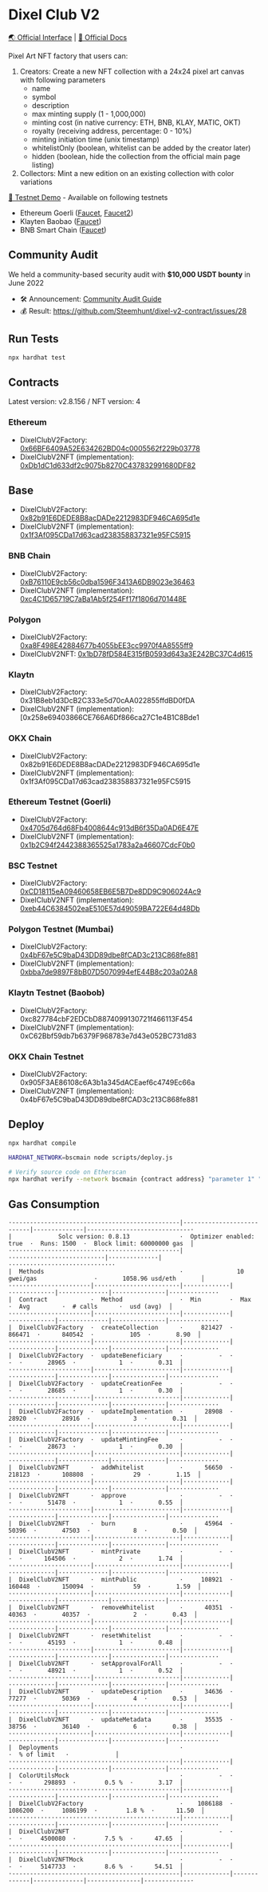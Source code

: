 # Dixel Club V2

[🌏 Official Interface](https://dixelclub.com/) | [📖 Official Docs](https://docs.dixelclub.com/)

Pixel Art NFT factory that users can:
1. Creators: Create a new NFT collection with a 24x24 pixel art canvas with following parameters
    - name
    - symbol
    - description
    - max minting supply (1 - 1,000,000)
    - minting cost (in native currency: ETH, BNB, KLAY, MATIC, OKT)
    - royalty (receiving address, percentage: 0 - 10%)
    - minting initiation time (unix timestamp)
    - whitelistOnly (boolean, whitelist can be added by the creator later)
    - hidden (boolean, hide the collection from the official main page listing)
2. Collectors: Mint a new edition on an existing collection with color variations

[🧪 Testnet Demo](https://v2testnet.dixel.club/) - Available on following testnets
- Ethereum Goerli ([Faucet](https://goerli-faucet.mudit.blog/), [Faucet2](https://faucet.paradigm.xyz/))
- Klayten Baobao ([Faucet](https://baobab.wallet.klaytn.foundation/faucet))
- BNB Smart Chain ([Faucet](https://testnet.binance.org/faucet-smart))

## Community Audit
We held a community-based security audit with **$10,000 USDT bounty**  in June 2022

- 🛠 Announcement: [Community Audit Guide](https://github.com/Steemhunt/dixel-v2-contract/blob/main/COMMUNITY_AUDIT.md)
- 💰 Result: https://github.com/Steemhunt/dixel-v2-contract/issues/28

## Run Tests
```bash
npx hardhat test
```

## Contracts
Latest version: v2.8.156 / NFT version: 4


### Ethereum
- DixelClubV2Factory: [0x66BF6409A52E634262BD04c0005562f229b03778](https://etherscan.io/address/0x66BF6409A52E634262BD04c0005562f229b03778#code)
- DixelClubV2NFT (implementation): [0xDb1dC1d633df2c9075b8270C437832991680DF82](https://etherscan.io/address/0xDb1dC1d633df2c9075b8270C437832991680DF82#code)

## Base
- DixelClubV2Factory: [0x82b91E6DEDE8B8acDADe2212983DF946CA695d1e](https://etherscan.io/address/0x82b91E6DEDE8B8acDADe2212983DF946CA695d1e#code)
- DixelClubV2NFT (implementation): [0x1f3Af095CDa17d63cad238358837321e95FC5915](https://etherscan.io/address/0x1f3Af095CDa17d63cad238358837321e95FC5915#code)

### BNB Chain
- DixelClubV2Factory: [0xB76110E9cb56c0dba1596F3413A6DB9023e36463](https://bscscan.com/address/0xB76110E9cb56c0dba1596F3413A6DB9023e36463#code)
- DixelClubV2NFT (implementation): [0xc4C1D65719C7aBa1Ab5f254Ff17f1806d701448E](https://bscscan.com/address/0xc4C1D65719C7aBa1Ab5f254Ff17f1806d701448E#code)

### Polygon
- DixelClubV2Factory: [0xa8F498E42884677b4055bEE3cc9970f4A8555ff9](https://polygonscan.com/address/0xa8F498E42884677b4055bEE3cc9970f4A8555ff9#code)
- DixelClubV2NFT: [0x1bD78fD584E315fB0593d643a3E242BC37C4d615](https://polygonscan.com/address/0x1bD78fD584E315fB0593d643a3E242BC37C4d615#code)

### Klaytn
- DixelClubV2Factory: 0x31B8eb1d3DcB2C333e5d70cAA022855ffdBD0fDA
- DixelClubV2NFT (implementation): [0x258e69403866CE766A6Df866ca27C1e4B1C8Bde1

### OKX Chain
- DixelClubV2Factory: 0x82b91E6DEDE8B8acDADe2212983DF946CA695d1e
- DixelClubV2NFT (implementation): 0x1f3Af095CDa17d63cad238358837321e95FC5915

### Ethereum Testnet (Goerli)
- DixelClubV2Factory: [0x4705d764d68Fb4008644c913dB6f35Da0AD6E47E](https://goerli.etherscan.io/address/0x4705d764d68Fb4008644c913dB6f35Da0AD6E47E#code)
- DixelClubV2NFT (implementation): [0x1b2C94f2442388365525a1783a2a46607CdcF0b0](https://goerli.etherscan.io/address/0x1b2C94f2442388365525a1783a2a46607CdcF0b0#code)

### BSC Testnet
- DixelClubV2Factory: [0xCD18115eA09460658EB6E5B7De8DD9C906024Ac9](https://testnet.bscscan.com/address/0xCD18115eA09460658EB6E5B7De8DD9C906024Ac9#code)
- DixelClubV2NFT (implementation): [0xeb44C6384502eaE510E57d49059BA722E64d48Db](https://testnet.bscscan.com/address/0xeb44C6384502eaE510E57d49059BA722E64d48Db#code)

### Polygon Testnet (Mumbai)
- DixelClubV2Factory: [0x4bF67e5C9baD43DD89dbe8fCAD3c213C868fe881](https://mumbai.polygonscan.com/address/0x4bF67e5C9baD43DD89dbe8fCAD3c213C868fe881#code)
- DixelClubV2NFT (implementation): [0xbba7de9897F8bB07D5070994efE44B8c203a02A8](https://mumbai.polygonscan.com/address/0xbba7de9897F8bB07D5070994efE44B8c203a02A8#code)

### Klaytn Testnet (Baobob)
- DixelClubV2Factory: 0xc827784cbF2EDCbD8874099130721f466113F454
- DixelClubV2NFT (implementation): 0xC62Bbf59db7b6379F968783e7d43e052BC731d83

### OKX Chain Testnet
- DixelClubV2Factory: 0x905F3AE86108c6A3b1a345dACEaef6c4749Ec66a
- DixelClubV2NFT (implementation): 0x4bF67e5C9baD43DD89dbe8fCAD3c213C868fe881



## Deploy
```bash
npx hardhat compile

HARDHAT_NETWORK=bscmain node scripts/deploy.js

# Verify source code on Etherscan
npx hardhat verify --network bscmain {contract address} "parameter 1" "parameter 2"
```

## Gas Consumption
```
·-----------------------------------------------|---------------------------|--------------|-----------------------------·
|             Solc version: 0.8.13              ·  Optimizer enabled: true  ·  Runs: 1500  ·  Block limit: 60000000 gas  │
················································|···························|··············|······························
|  Methods                                      ·               10 gwei/gas                ·       1058.96 usd/eth       │
·······················|························|·············|·············|··············|···············|··············
|  Contract            ·  Method                ·  Min        ·  Max        ·  Avg         ·  # calls      ·  usd (avg)  │
·······················|························|·············|·············|··············|···············|··············
|  DixelClubV2Factory  ·  createCollection      ·     821427  ·     866471  ·      840542  ·          105  ·       8.90  │
·······················|························|·············|·············|··············|···············|··············
|  DixelClubV2Factory  ·  updateBeneficiary     ·          -  ·          -  ·       28965  ·            1  ·       0.31  │
·······················|························|·············|·············|··············|···············|··············
|  DixelClubV2Factory  ·  updateCreationFee     ·          -  ·          -  ·       28685  ·            1  ·       0.30  │
·······················|························|·············|·············|··············|···············|··············
|  DixelClubV2Factory  ·  updateImplementation  ·      28908  ·      28920  ·       28916  ·            3  ·       0.31  │
·······················|························|·············|·············|··············|···············|··············
|  DixelClubV2Factory  ·  updateMintingFee      ·          -  ·          -  ·       28673  ·            1  ·       0.30  │
·······················|························|·············|·············|··············|···············|··············
|  DixelClubV2NFT      ·  addWhitelist          ·      56650  ·     218123  ·      108808  ·           29  ·       1.15  │
·······················|························|·············|·············|··············|···············|··············
|  DixelClubV2NFT      ·  approve               ·          -  ·          -  ·       51478  ·            1  ·       0.55  │
·······················|························|·············|·············|··············|···············|··············
|  DixelClubV2NFT      ·  burn                  ·      45964  ·      50396  ·       47503  ·            8  ·       0.50  │
·······················|························|·············|·············|··············|···············|··············
|  DixelClubV2NFT      ·  mintPrivate           ·          -  ·          -  ·      164506  ·            2  ·       1.74  │
·······················|························|·············|·············|··············|···············|··············
|  DixelClubV2NFT      ·  mintPublic            ·     108921  ·     160448  ·      150094  ·           59  ·       1.59  │
·······················|························|·············|·············|··············|···············|··············
|  DixelClubV2NFT      ·  removeWhitelist       ·      40351  ·      40363  ·       40357  ·            2  ·       0.43  │
·······················|························|·············|·············|··············|···············|··············
|  DixelClubV2NFT      ·  resetWhitelist        ·          -  ·          -  ·       45193  ·            1  ·       0.48  │
·······················|························|·············|·············|··············|···············|··············
|  DixelClubV2NFT      ·  setApprovalForAll     ·          -  ·          -  ·       48921  ·            1  ·       0.52  │
·······················|························|·············|·············|··············|···············|··············
|  DixelClubV2NFT      ·  updateDescription     ·      34636  ·      77277  ·       50369  ·            4  ·       0.53  │
·······················|························|·············|·············|··············|···············|··············
|  DixelClubV2NFT      ·  updateMetadata        ·      35535  ·      38756  ·       36140  ·            6  ·       0.38  │
·······················|························|·············|·············|··············|···············|··············
|  Deployments                                  ·                                          ·  % of limit   ·             │
················································|·············|·············|··············|···············|··············
|  ColorUtilsMock                               ·          -  ·          -  ·      298893  ·        0.5 %  ·       3.17  │
················································|·············|·············|··············|···············|··············
|  DixelClubV2Factory                           ·    1086188  ·    1086200  ·     1086199  ·        1.8 %  ·      11.50  │
················································|·············|·············|··············|···············|··············
|  DixelClubV2NFT                               ·          -  ·          -  ·     4500080  ·        7.5 %  ·      47.65  │
················································|·············|·············|··············|···············|··············
|  DixelClubV2NFTMock                           ·          -  ·          -  ·     5147733  ·        8.6 %  ·      54.51  │
·-----------------------------------------------|-------------|-------------|--------------|---------------|-------------·
```
